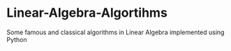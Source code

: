 # Linear-Algebra-Algortihms
Some famous and classical algorithms in Linear Algebra implemented using Python
